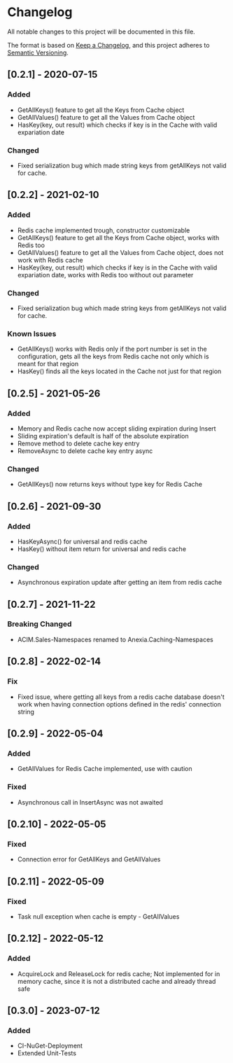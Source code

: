 # Changelog

All notable changes to this project will be documented in this file.

The format is based on [Keep a Changelog](https://keepachangelog.com/en/1.0.0/),
and this project adheres to [Semantic Versioning](https://semver.org/spec/v2.0.0.html).

## [0.2.1] - 2020-07-15

### Added

- GetAllKeys() feature to get all the Keys from Cache object
- GetAllValues() feature to get all the Values from Cache object
- HasKey(key, out result) which checks if key is in the Cache with valid expariation date

### Changed
- Fixed serialization bug which made string keys from getAllKeys not valid for cache.

## [0.2.2] - 2021-02-10

### Added
- Redis cache implemented trough, constructor customizable
- GetAllKeys() feature to get all the Keys from Cache object, works with Redis too
- GetAllValues() feature to get all the Values from Cache object, does not work with Redis cache
- HasKey(key, out result) which checks if key is in the Cache with valid expariation date, works with Redis too without out parameter

### Changed
- Fixed serialization bug which made string keys from getAllKeys not valid for cache.

### Known Issues
- GetAllKeys() works with Redis only if the port number is set in the configuration, gets all the keys from Redis cache not only which is meant for that region
- HasKey() finds all the keys located in the Cache not just for that region

## [0.2.5] - 2021-05-26

### Added
- Memory and Redis cache now accept sliding expiration during Insert
- Sliding expiration's default is half of the absolute expiration
- Remove method to delete cache key entry
- RemoveAsync to delete cache key entry async

### Changed
- GetAllKeys() now returns keys without type key for Redis Cache

## [0.2.6] - 2021-09-30

### Added
- HasKeyAsync() for universal and redis cache
- HasKey() without item return for universal and redis cache

### Changed
- Asynchronous expiration update after getting an item from redis cache

## [0.2.7] - 2021-11-22

### Breaking Changed
- ACIM.Sales-Namespaces renamed to Anexia.Caching-Namespaces

## [0.2.8] - 2022-02-14

### Fix
- Fixed issue, where getting all keys from a redis cache database doesn't work when having connection options defined in the redis' connection string

## [0.2.9] - 2022-05-04

### Added
- GetAllValues for Redis Cache implemented, use with caution

### Fixed
- Asynchronous call in InsertAsync was not awaited

## [0.2.10] - 2022-05-05

### Fixed
- Connection error for GetAllKeys and GetAllValues

## [0.2.11] - 2022-05-09

### Fixed
- Task null exception when cache is empty - GetAllValues

## [0.2.12] - 2022-05-12

### Added
- AcquireLock and ReleaseLock for redis cache; Not implemented for in memory cache, since it is not a distributed cache and already thread safe

## [0.3.0] - 2023-07-12

### Added
- CI-NuGet-Deployment
- Extended Unit-Tests

